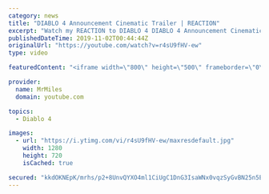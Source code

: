 ```yaml
---
category: news
title: "DIABLO 4 Announcement Cinematic Trailer | REACTION"
excerpt: "Watch my REACTION to DIABLO 4 DIABLO 4 Announcement Cinematic Trailer Blizzcon 2019 is here! The Blizzard opening ceremony has come and gone and ..."
publishedDateTime: 2019-11-02T00:44:44Z
originalUrl: "https://youtube.com/watch?v=r4sU9fHV-ew"
type: video

featuredContent: "<iframe width=\"800\" height=\"500\" frameborder=\"0\" src=\"https://www.youtube.com/embed/r4sU9fHV-ew\" allow=\"accelerometer; autoplay; encrypted-media; gyroscope; picture-in-picture\" allowfullscreen></iframe>"

provider:
  name: MrMiles
  domain: youtube.com

topics:
  - Diablo 4

images:
  - url: "https://i.ytimg.com/vi/r4sU9fHV-ew/maxresdefault.jpg"
    width: 1280
    height: 720
    isCached: true

secured: "kkdOKNEpK/mrhs/p2+8UnvQYXO4ml1CiUgC1DnG3IsaWNx0vqzSyGvBN25n5Ejj9dgbngGSo6jfD+rZiS1RqrhX6PnLrxctdVJRQw7Xkns2IOAWe4UR2G8TW8IpUKPdPMQjrKt0Q8waZzRdK1jZ3SQIiNOlgqyNntWz7cStffZaEpRf1jShvoQ5RSDgufYt0UUxcTsuwloKe84qZAaOSNEdDuaOl1q66U+A47hiyFGGKvaLPE2OMRVmU71F4w6JwBLImqOSQifCs6ZmWV0tZJfryflEIYEwQVBNB/LXiCLommWblcpa3rRG1ANml7hOfdxavWbvFUuceXRl374aV0XwLcHBL78Uem2cEYalJeJF2xtEHK30YOQ39KJTFTUXfpoQ7YIW3l0cfAT1pFcrbuaJtUxb1XGaQ5IE1YccakejTY576W5UAMxfhV8/cyhWD;GGrWSn4z1Ec3lxPBENGLng=="
---
```


